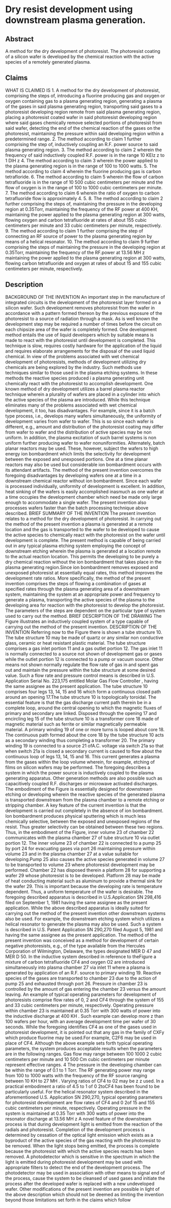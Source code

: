 # Dry resist development using downstream plasma generation.

## Abstract
A method for the dry development of photoresist. The photoresist coating of a silicon wafer is developed by the chemical reaction with the active species of a remotely generated plasma.

## Claims
WHAT IS CLAIMED IS 1. A method for the dry development of photoresist, comprising the steps of, introducing a fluorine producing gas and oxygen or oxygen containing gas to a plasma generating region, generating a plasma of the gases in said plasma generating region, transporting said gases to a photoresist developing region remote from said plasma generating region, placing a photoresist coated wafer in said photoresist developing region where said gases chemically remove selected portions of photoresist from said wafer, detecting the end of the chemical reaction of the gases on the photoresist, maintaining the pressure within said developing region within a predetermined range. 2. The method according to claim 1 further comprising the step of, inductively coupling an R.F. power source to said plasma generating region. 3. The method according to claim 2 wherein the frequency of said inductively coupled R.F. power is in the range 10 KEIz z to 1 DlH z 4. The method according to claim 3 wherein the power applied to the plasma generating region is in the range of 100 to 1000 watts. 5. The method according to claim 4 wherein the fluorine producing gas is carbon tetrafloride. 6. The method according to claim 5 wherein the flow of carbon tetrafluoride is in the range of 10 500 cubic centimeters per minute and the flow of oxygen is in the range of 100 to 1000 cubic centimeters per minute. 7. The method according to claim 6 wherein the ratio of oxygen to carbon tetrafluoride flow is approximately 4. 5. 8. The method according to claim 2 further comprising the steps of, maintaining the pressure in the developing region at 0.35Torr, maintaining the frequency of the RF power at 400 KH, maintaining the power applied to the plasma generating region at 300 watts, flowing oxygen and carbon tetrafluoride at rates of about 155 cubic centimeters per minute and 33 cubic centimeters per minute, respectively. 9. The method according to claim 1 further comprising the step of connecting an RF source of power to the plasma generating region by means of a helical resonator. 10. The method according to claim 9 further comprising the steps of maintaining the pressure in the developing region at 0.35Torr, maintaining the frequency of the RF.power at 13.56 MH z maintaining the power applied to the plasma generating region at 300 watts, flowing carbon tetrafluoride and oxygen at rates of about 15 and 155 cubic centimeters per minute, respectively.

## Description
BACKGROUND OF THE INVENTION An important step in the manufacture of integrated circuits is the development of the photoresist layer formed on a silicon wafer. Such development removes photoresist from the wafer in accordance with a pattern formed thereon by the previous exposure of the photoresist to a source of radiation through a mask. As is well known the development step may be required a number of times before the circuit on each chipsize area of the wafer is completely formed. One development method entails the use of liquid developers which by suitable means is made to react with the photoresist until development is completed. This technique is slow, requires costly hardware for the application of the liquid and requires elaborate arrangements for the disposal of the used liquid chemical. In view of the problems associated with wet chemical development of photoresists, methods of development utilizing dry chemicals are being explored by the industry. Such methods use techniques similar to those used in the plasma etching systems. In these methods the reactive species produced i a plasma generating unit chemically react with the photoresist to accomplish development. One known method of dry development utilizes a barrel plasma reactor technique wherein a plurality of wafers are placed in a cylinder into which the active species of the plasma are introduced. While this technique eliminates many of the problems associated with wet chemical development, it too, has disadvantages. For example, since it is a batch type process, i.e., develops many wafers simultaneously, the uniformity of development varies from wafer to wafer. This is so since each wafer is different, e.g., amount and distribution of the photoresist coating may differ from wafer to wafer and the distribution of active species may be non uniform. In addition, the plasma excitation of such barrel systems is non uniform further producing wafer to wafer nonuniformities. Alternately, batch planar reactors may be used. These, however, subject the wafers to high energy ion bombardment which limits the selectivity for development between the exposed and unexposed portions. One at a time planar reactors may also be used but considerable ion bombardment occurs with its attendant artifacts. The method of the present invention overcomes the foregoing disadvantages by developing wafers one at a time in a downstream chemical reactor without ion bombardment. Since each wafer is processed individually, uniformity of development is excellent. In addition, heat sinking of the wafers is easily accomplished inasmuch as one wafer at a time occupies the development chamber which need be made only large enough to accommodate a single wafer. The present invention also processes wafers faster than the batch processing technique above described. BRIEF SUMMARY OF THE INVENTION The present invention relates to a method for the dry development of photoresist. In carrying out the method of the present invention a plasma is generated at a remote location and the gas is transported to the wafer to be developed to cause the active species to chemically react with the photoresist on the wafer until development is complete. The present method is capable of being carried out in any typical plasma etching system employing the concept of downstream etching wherein the plasma is generated at a location remote to the actual reaction location. This permits the developing to be purely a dry chemical reaction without the ion bombardment that takes place in the plasma generating region.Since ion bombardment removes exposed and unexposed photoresist at essentially equal rates, this method improves the development rate ratios. More specifically, the method of the present invention comprises the steps of flowing a combination of gases at specified rates through the plasma generating area of a downstream system, maintaining the system at an appropriate power and frequency to generate a plasma, transporting the active species of the plasma to the developing area for reaction with the photoresist to develop the photoresist. The parameters of the steps are dependent on the particular type of system used to carry out the method. BRIEF DESCRIPTION OF THE DRAWING The Figure illustrates an inductively coupled system of a type capable of carrying out the method of the present invention. DESCRIPTION OF THE INVENTION Referring now to the Figure there is shown a tube structure 10. The tube structure 10 may be made of quartz or any similar non conductive glass, ceramic or heat resistant plastic material. The tube structure comprises a gas inlet portion 11 and a gas outlet portion 12. The gas inlet 11 is normally connected to a source not shown of development gas or gases while the outlet portion 12 is connected to a pump or vacuum source. Other means not shown normally regulate the flow rate of gas in and spent gas out and maintain the pressure within the tube structure at some desired value. Such a flow rate and pressure control means is described in U.S. Application Serial No. 223,175 entitled Molar Gas Flow Controller , having the same assignee as the present application. The tube structure 10 comprises four legs 13, 14, 15 and 16 which form a continuous closed path around an opening 17.The tube structure 10 is topologically toroidal. The essential feature is that the gas discharge current path therein be in a complete loop, around the central opening to which the magnetic fluxes of primary and secondary are linked. Disposed through the opening 17 and encircling leg 15 of the tube structure 10 is a transformer core 18 made of magnetic material such as ferrite or similar magnetically permeable material. A primary winding 19 of one or more turns is looped about core 18. The continuous path formed about the core 18 by the tube structure 10 acts as a secondary winding thus completing a transformer 20. The primary winding 19 is connected to a source 21 ofA.C. voltage via switch 21a so that when switch 21a is closed a secondary current is caused to flow about the continuous loop of legs 13, 14, 15 and 16. This current generates a plasma from the gases within the loop volume wherein, for example, etching of films on silicon wafers may be performed. The foregoing describes a system in which the power source is inductively coupled to the plasma generating apparatus. Other generation methods are also possible such as capacitively coupled R.F. discharges or microwave activated discharges. The embodiment of the Figure is essentially designed for downstream etching or developing wherein the reactive species of the generated plasma is transported downstream from the plasma chamber to a remote etching or stripping chamber. A key feature of the current invention is that the development is carried out completely in the absence of ion bombardment. Ion bombardment produces physical sputtering which is much less chemically selective, between the exposed and unexposed regions of the resist. Thus greater selectivity can be obtained between these two regions. Thus, in the embodiment of the Figure, inner volume 23 of chamber 22 communicates with the plasma chamber 27 of tube structure 10 via outlet portion 12. The inner volume 23 of chamber 22 is connected to a pump 25 by port 24 for evacuating gases via port 26 maintaining pressure within volume 23 and in the plasma chamber 27 at a value suitable for developing.Pump 25 also causes the active species generated in volume 27 to be transported to volume 23 where photoresist development may be performed. Chamber 22 has disposed therein a platform 28 for supporting a wafer 29 whose photoresist is to be developed. Platform 28 may be made of heat conducting material such as aluminum to provide a thermal sink for the wafer 29. This is important because the developing rate is temperature dependent. Thus, a uniform temperature of the wafer is desirable. The foregoing described apparatus is described in U.S.Application SN 298,416 filed on September 1, 1981 having the same assignee as the present application. While the above described apparatus is ideally suited for carrying out the method of the present invention other downstream systems also be used. For example, the downstream etching system which utilizes a helical resonator to generate the plasma may also be used. Such a system is described in U.S. Patent Application SN 290,270 filed August 5, 1981 and having the same assignee as the present application. The method of the present invention was conceived as a method for development of certain negative photoresists, e.g., of the type available from the Hercules Corporation of Wilmington, Delaware, the types designated MER D 47 and MER D 50. In the inductive system described in reference to theFigure a mixture of carbon tetrafluoride CF4 and oxygen O2 are introduced simultaneously into plasma chamber 27 via inlet 11 where a plasma is generated by application of an R.F. source to primary winding 19. Reactive species of the gases are transported to chamber 23 due to the action of pump 25 and exhausted through port 26. Pressure in chamber 23 is controlled by the amount of gas entering the chamber 23 versus the amount leaving. An example of typical operating parameters for development of photoresists comprise flow rates of 0, 2 and CF4 through the system of 155 and 33 cubic centimeters per minute, respectively. Operating pressure within chamber 23 is maintained at 0.35 Torr with 300 watts of power into the inductive discharge at 400 KH . Such example can develop more z than 100 wafers per hour, with an average development time per wafer of 30 seconds. While the foregoing identifies CF4 as one of the gases used in photoresist development, it is pointed out that any gas in the family of CXFy which produce fluorine may be used.For example, C2F6 may be used in place of CF4. Although the above example sets forth typical operating parameters, the system produces acceptable results when the parameters are in the following ranges. Gas flow may range between 100 1000 2 cubic centimeters per minute and 10 500 Cm cubic centimeters per minute represent effective ranges. 4 The pressure in the developing chamber can be within the range of 0.1 to 1 Torr. The RF generating power may range from 100 to 1000 watts with the frequency of the RF source ranging between 10 KH to 27 MH . Varying ratios of CF4 to 02 may be z z used. In a practical embodiment a ratio of 4.5 to 1 of 0 2toCF4 has been found to be particularly useful. For the helical resonator system described in the aforementioned U.S. Application SN 290,270, typical operating parameters for photoresist development are flow rates of CF4 and 0 2of 15 and 155 cubic centimeters per minute, respectively. Operating pressure in the system is maintained at 0.35 Torr with 300 watts of power into the resonator discharge at 13.56 MH z A novel feature of the downstream process is that during development light is emitted from the reaction of the radials and photoresist. Completion of the development process is determined by cessation of the optical light emission which exists as a byproduct of the active species of the gas reacting with the photoresist to be removed. When the light stops being emitted, the process is complete because the photoresist with which the active species reacts has been removed. A photodetector which is sensitive in the spectrum in which the light is emitted during photoresist development may be used with appropriate filters to detect the end of the development process. The photodetector may be used in association with other means to signal end of the process, cause the system to be cleansed of used gases and initiate the process after the developed wafer is replaced with a new undeveloped wafer. Other modifications of the present invention are possible in light of the above description which should not be deemed as limiting the invention beyond those limitations set forth in the claims which follow